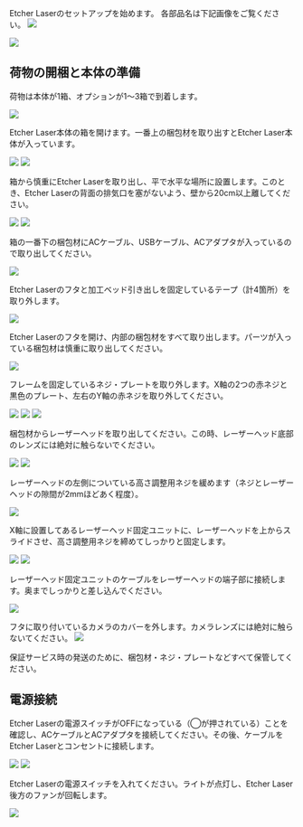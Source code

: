 Etcher Laserのセットアップを始めます。
各部品名は下記画像をご覧ください。
<img src="./images/parts_1.jpg">

<img src="./images/parts_2.jpg">

## 荷物の開梱と本体の準備
荷物は本体が1箱、オプションが1〜3箱で到着します。

<img src="./images/hardware_setup_1.jpg">

Etcher Laser本体の箱を開けます。一番上の梱包材を取り出すとEtcher Laser本体が入っています。

<img src="./images/hardware_setup_2.jpg">

<img src="./images/hardware_setup_3.jpg">

箱から慎重にEtcher Laserを取り出し、平で水平な場所に設置します。このとき、Etcher Laserの背面の排気口を塞がないよう、壁から20cm以上離してください。

<img src="./images/hardware_setup_4.jpg">

<img src="./images/hardware_setup_5.jpg">

箱の一番下の梱包材にACケーブル、USBケーブル、ACアダプタが入っているので取り出してください。

<img src="./images/hardware_setup_6.jpg">

Etcher Laserのフタと加工ベッド引き出しを固定しているテープ（計4箇所）を取り外します。

<img src="./images/hardware_setup_7.jpg">

Etcher Laserのフタを開け、内部の梱包材をすべて取り出します。パーツが入っている梱包材は慎重に取り出してください。

<img src="./images/hardware_setup_8.jpg">

フレームを固定しているネジ・プレートを取り外します。X軸の2つの赤ネジと黒色のプレート、左右のY軸の赤ネジを取り外してください。

<img src="./images/hardware_setup_9.jpg">

<img src="./images/hardware_setup_10.jpg">

<img src="./images/hardware_setup_9-1.jpg">

梱包材からレーザーヘッドを取り出してください。この時、レーザーヘッド底部のレンズには絶対に触らないでください。

<img src="./images/hardware_setup_11.jpg">

<img src="./images/hardware_setup_12.jpg">

レーザーヘッドの左側についている高さ調整用ネジを緩めます（ネジとレーザーヘッドの隙間が2mmほどあく程度）。

<img src="./images/hardware_setup_13.jpg">

X軸に設置してあるレーザーヘッド固定ユニットに、レーザーヘッドを上からスライドさせ、高さ調整用ネジを締めてしっかりと固定します。

<img src="./images/hardware_setup_14.jpg">

<img src="./images/hardware_setup_15.jpg">

レーザーヘッド固定ユニットのケーブルをレーザーヘッドの端子部に接続します。奥までしっかりと差し込んでください。

<img src="./images/hardware_setup_16.jpg">


フタに取り付いているカメラのカバーを外します。カメラレンズには絶対に触らないてください。
<img src="./images/hardware_setup_17.jpg">

保証サービス時の発送のために、梱包材・ネジ・プレートなどすべて保管してください。

## 電源接続
Etcher Laserの電源スイッチがOFFになっている（◯が押されている）ことを確認し、ACケーブルとACアダプタを接続してください。その後、ケーブルをEtcher Laserとコンセントに接続します。

<img src="./images/hardware_setup_18.jpg">

<img src="./images/hardware_setup_19.jpg">

Etcher Laserの電源スイッチを入れてください。ライトが点灯し、Etcher Laser後方のファンが回転します。

<img src="./images/hardware_setup_20.jpg">
